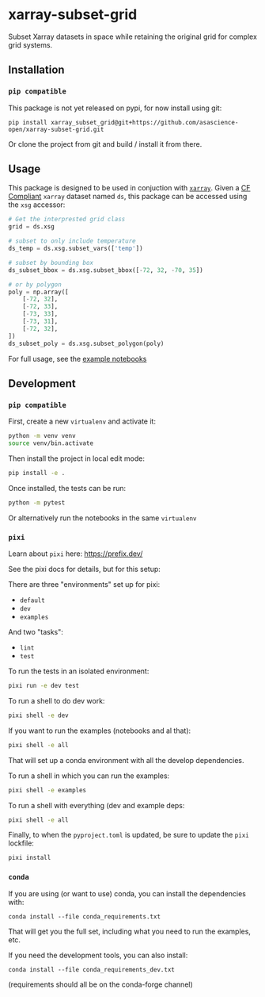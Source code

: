 # xarray-subset-grid

Subset Xarray datasets in space while retaining the original grid for complex grid systems.

## Installation

### `pip compatible`

This package is not yet released on pypi, for now install using git:

```
pip install xarray_subset_grid@git+https://github.com/asascience-open/xarray-subset-grid.git
```

Or clone the project from git and build / install it from there.

## Usage

This package is designed to be used in conjuction with [`xarray`](https://xarray.dev/). Given a [CF Compliant](https://cfconventions.org/) `xarray` dataset named `ds`, this package can be accessed using the `xsg` accessor:

```python
# Get the interprested grid class
grid = ds.xsg

# subset to only include temperature
ds_temp = ds.xsg.subset_vars(['temp'])

# subset by bounding box
ds_subset_bbox = ds.xsg.subset_bbox([-72, 32, -70, 35])

# or by polygon
poly = np.array([
    [-72, 32],
    [-72, 33], 
    [-73, 33], 
    [-73, 31], 
    [-72, 32],
])
ds_subset_poly = ds.xsg.subset_polygon(poly)
```

For full usage, see the [example notebooks](./examples/)

## Development

### `pip compatible`

First, create a new `virtualenv` and activate it:

```bash
python -m venv venv
source venv/bin.activate
```

Then install the project in local edit mode:

```bash
pip install -e .
```

Once installed, the tests can be run: 

```bash
python -m pytest
```

Or alternatively run the notebooks in the same `virtualenv`

### `pixi`


Learn about `pixi` here: https://prefix.dev/

See the pixi docs for details, but for this setup:

There are three "environments" set up for pixi:

- `default`
- `dev`
- `examples`

And two "tasks": 

- `lint`
- `test`

To run the tests in an isolated environment:

```bash
pixi run -e dev test
```

To run a shell to do dev work:

```bash
pixi shell -e dev
```

If you want to run the examples (notebooks and al that):

```bash
pixi shell -e all
```

That will set up a conda environment with all the develop dependencies.

To run a shell in which you can run the examples:

```bash
pixi shell -e examples
```
To run a shell with everything (dev and example deps:

```bash
pixi shell -e all
```

Finally, to when the `pyproject.toml` is updated, be sure to update the `pixi` lockfile:

```bash
pixi install
```

### `conda`

If you are using (or want to use) conda, you can install the dependencies with:

```
conda install --file conda_requirements.txt
```

That will get you the full set, including what you need to run the examples, etc.

If you need the development tools, you can also install:

```
conda install --file conda_requirements_dev.txt
```

(requirements should all be on the conda-forge channel)
